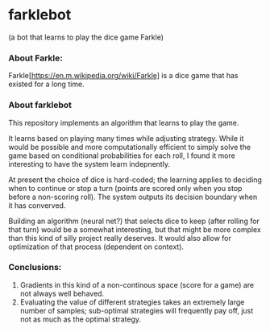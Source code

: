 # farklebot
(a bot that learns to play the dice game Farkle)

### About Farkle:
Farkle[https://en.m.wikipedia.org/wiki/Farkle] is a dice game that has existed for a long time.

### About farklebot
This repository implements an algorithm that learns to play the game.

It learns based on playing many times while adjusting strategy. While it would be possible and more computationally efficient to simply solve the game based on conditional probabilities for each roll, I found it more interesting to have the system learn indepnently.

At present the choice of dice is hard-coded; the learning applies to deciding when to continue or stop a turn (points are scored only when you stop before a non-scoring roll). The system outputs its decision boundary when it has converved.

Building an algorithm (neural net?) that selects dice to keep (after rolling for that turn) would be a somewhat interesting, but that might be more complex than this kind of silly project really deserves. It would also allow for optimization of that process (dependent on context).

### Conclusions:
1. Gradients in this kind of a non-continous space (score for a game) are not always well behaved.
2. Evaluating the value of different strategies takes an extremely large number of samples; sub-optimal strategies will frequently pay off, just not as much as the optimal strategy.
